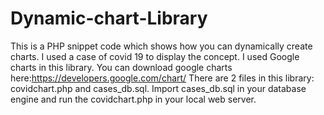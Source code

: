 # Dynamic-chart-Library
This is a PHP snippet code which shows how you can dynamically create charts. I used a case of covid 19 to display the concept.
I used Google charts in this library. You can download google charts here:https://developers.google.com/chart/
There are 2 files in this library: covidchart.php and cases_db.sql.
Import cases_db.sql in your database engine and run the covidchart.php in your local web server.
